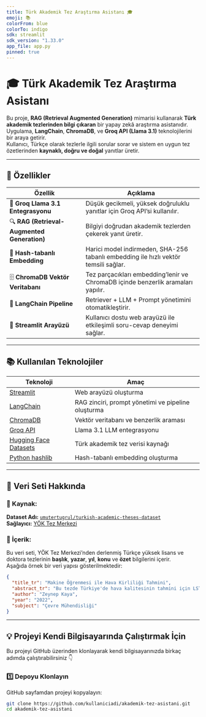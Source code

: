 ```yaml
---
title: Türk Akademik Tez Araştırma Asistanı 🎓
emoji: 📚
colorFrom: blue
colorTo: indigo
sdk: streamlit
sdk_version: "1.33.0"
app_file: app.py
pinned: true
---
```


# 🎓 Türk Akademik Tez Araştırma Asistanı

Bu proje, **RAG (Retrieval Augmented Generation)** mimarisi kullanarak **Türk akademik tezlerinden bilgi çıkaran** bir yapay zekâ araştırma asistanıdır.  
Uygulama, **LangChain**, **ChromaDB**, ve **Groq API (Llama 3.1)** teknolojilerini bir araya getirir.  
Kullanıcı, Türkçe olarak tezlerle ilgili sorular sorar ve sistem en uygun tez özetlerinden **kaynaklı, doğru ve doğal** yanıtlar üretir.

---

## 🚀 Özellikler

| Özellik | Açıklama |
|----------|-----------|
| 🧠 **Groq Llama 3.1 Entegrasyonu** | Düşük gecikmeli, yüksek doğruluklu yanıtlar için Groq API’si kullanılır. |
| 🔍 **RAG (Retrieval-Augmented Generation)** | Bilgiyi doğrudan akademik tezlerden çekerek yanıt üretir. |
| 💾 **Hash-tabanlı Embedding** | Harici model indirmeden, SHA-256 tabanlı embedding ile hızlı vektör temsili sağlar. |
| 🗄️ **ChromaDB Vektör Veritabanı** | Tez parçacıkları embedding’lenir ve ChromaDB içinde benzerlik aramaları yapılır. |
| 🧩 **LangChain Pipeline** | Retriever + LLM + Prompt yönetimini otomatikleştirir. |
| 💬 **Streamlit Arayüzü** | Kullanıcı dostu web arayüzü ile etkileşimli soru-cevap deneyimi sağlar. |

---

## 📚 Kullanılan Teknolojiler

| Teknoloji | Amaç |
|------------|------|
| [Streamlit](https://streamlit.io) | Web arayüzü oluşturma |
| [LangChain](https://www.langchain.com) | RAG zinciri, prompt yönetimi ve pipeline oluşturma |
| [ChromaDB](https://www.trychroma.com) | Vektör veritabanı ve benzerlik araması |
| [Groq API](https://console.groq.com/) | Llama 3.1 LLM entegrasyonu |
| [Hugging Face Datasets](https://huggingface.co/datasets/umutertugrul/turkish-academic-theses-dataset) | Türk akademik tez verisi kaynağı |
| [Python hashlib](https://docs.python.org/3/library/hashlib.html) | Hash-tabanlı embedding oluşturma |

---

## 🧾 Veri Seti Hakkında

### 📘 Kaynak:
**Dataset Adı:** [`umutertugrul/turkish-academic-theses-dataset`](https://huggingface.co/datasets/umutertugrul/turkish-academic-theses-dataset)  
**Sağlayıcı:** [YÖK Tez Merkezi](https://tez.yok.gov.tr/UlusalTezMerkezi/)

### 🧩 İçerik:
Bu veri seti, YÖK Tez Merkezi’nden derlenmiş Türkçe yüksek lisans ve doktora tezlerinin **başlık**, **yazar**, **yıl**, **konu** ve **özet** bilgilerini içerir.  
Aşağıda örnek bir veri yapısı gösterilmektedir:

```json
{
  "title_tr": "Makine Öğrenmesi ile Hava Kirliliği Tahmini",
  "abstract_tr": "Bu tezde Türkiye'de hava kalitesinin tahmini için LSTM modelleri kullanılmıştır...",
  "author": "Zeynep Kaya",
  "year": "2022",
  "subject": "Çevre Mühendisliği"
}

```
---
## 💡 Projeyi Kendi Bilgisayarında Çalıştırmak İçin

Bu projeyi GitHub üzerinden klonlayarak kendi bilgisayarınızda birkaç adımda çalıştırabilirsiniz 👇  

### 1️⃣ Depoyu Klonlayın
GitHub sayfamdan projeyi kopyalayın:
```bash
git clone https://github.com/kullaniciadi/akademik-tez-asistani.git
cd akademik-tez-asistani
